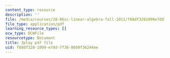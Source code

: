 ```yaml
---
content_type: resource
description: ''
file: /media/courses/18-06sc-linear-algebra-fall-2011/f88df3281099e7dd7f368050f36244ee_0oBJN8F616U.pdf
file_type: application/pdf
learning_resource_types: []
ocw_type: OCWFile
resourcetype: Document
title: 3play pdf file
uid: f88df328-1099-e7dd-7f36-8050f36244ee
---
```

